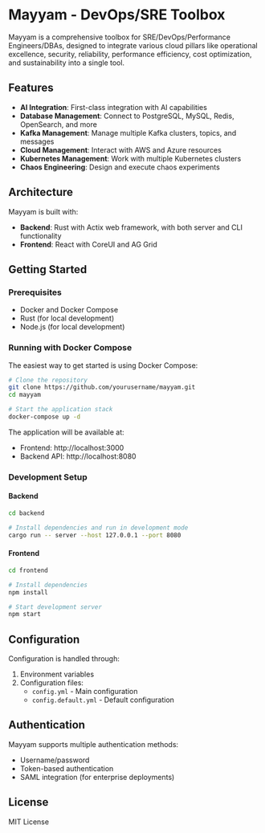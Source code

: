 # Mayyam - DevOps/SRE Toolbox

Mayyam is a comprehensive toolbox for SRE/DevOps/Performance Engineers/DBAs, designed to integrate various cloud pillars like operational excellence, security, reliability, performance efficiency, cost optimization, and sustainability into a single tool.

## Features

- **AI Integration**: First-class integration with AI capabilities
- **Database Management**: Connect to PostgreSQL, MySQL, Redis, OpenSearch, and more
- **Kafka Management**: Manage multiple Kafka clusters, topics, and messages
- **Cloud Management**: Interact with AWS and Azure resources
- **Kubernetes Management**: Work with multiple Kubernetes clusters
- **Chaos Engineering**: Design and execute chaos experiments

## Architecture

Mayyam is built with:

- **Backend**: Rust with Actix web framework, with both server and CLI functionality
- **Frontend**: React with CoreUI and AG Grid

## Getting Started

### Prerequisites

- Docker and Docker Compose
- Rust (for local development)
- Node.js (for local development)

### Running with Docker Compose

The easiest way to get started is using Docker Compose:

```bash
# Clone the repository
git clone https://github.com/yourusername/mayyam.git
cd mayyam

# Start the application stack
docker-compose up -d
```

The application will be available at:
- Frontend: http://localhost:3000
- Backend API: http://localhost:8080

### Development Setup

#### Backend

```bash
cd backend

# Install dependencies and run in development mode
cargo run -- server --host 127.0.0.1 --port 8080
```

#### Frontend

```bash
cd frontend

# Install dependencies
npm install

# Start development server
npm start
```

## Configuration

Configuration is handled through:

1. Environment variables
2. Configuration files:
   - `config.yml` - Main configuration
   - `config.default.yml` - Default configuration

## Authentication

Mayyam supports multiple authentication methods:

- Username/password
- Token-based authentication
- SAML integration (for enterprise deployments)

## License

MIT License
